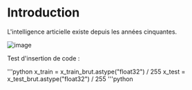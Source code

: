 # Introduction

L'intelligence articielle existe depuis les années cinquantes.

![image](Images/Roman_baths_2014_70.jpg)

Test d'insertion de code :

'''python
x_train = x_train_brut.astype("float32") / 255
x_test = x_test_brut.astype("float32") / 255
'''python
